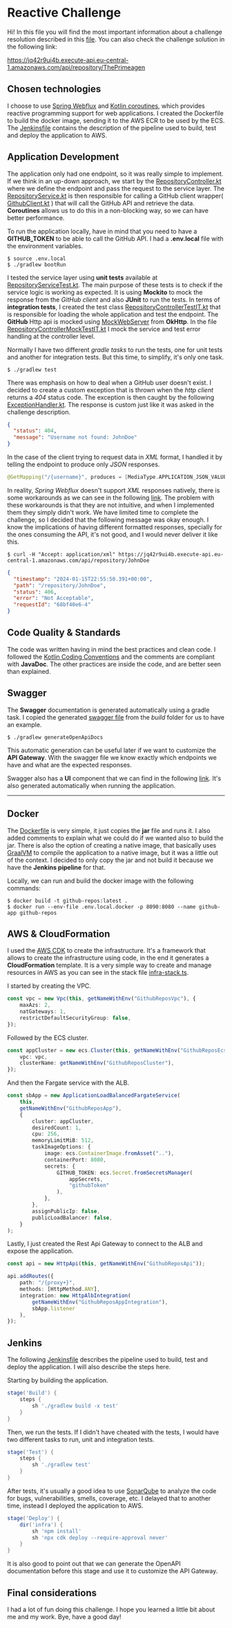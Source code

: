 # Reactive Challenge

Hi! In this file you will find the most important information about a challenge resolution described in
this [file](./challenge.pdf).
You can also check the challenge solution in the following link:

https://jq42r9ui4b.execute-api.eu-central-1.amazonaws.com/api/repository/ThePrimeagen

## Chosen technologies

I choose to use [Spring Webflux](https://www.baeldung.com/spring-webflux) and
[Kotlin coroutines](https://kotlinlang.org/docs/coroutines-overview.html), which provides reactive programming
support for web applications. I created the Dockerfile
to build the docker image, sending it to the AWS ECR to be used by the ECS.
The [Jenkinsfile](./Jenkinsfile) contains the description of the pipeline used to build, test and deploy
the application to AWS.

## Application Development

The application only had one endpoint, so it was really simple to implement. If we think in an
up-down approach, we start by the
[RepositoryController.kt](./src/main/kotlin/com/tui/githubrepos/controller/RepositoryController.kt)
where we define the endpoint and pass the request to the service layer. The
[RepositoryService.kt](./src/main/kotlin/com/tui/githubrepos/service/RepositoryService.kt) is then
responsible for calling a GitHub client wrapper(
[GithubClient.kt](./src/main/kotlin/com/tui/githubrepos/httpclient/GithubClient.kt)
) that will call the GitHub API and retrieve the data. **Coroutines** allows us to do this in a non-blocking
way, so we can have better performance.

To run the application locally, have in mind that you need to have a **GITHUB_TOKEN** to be able to
call the GitHub API. I had a **.env.local** file with the environment variables.

```shell
$ source .env.local
$ ./gradlew bootRun
```

I tested the service layer using **unit tests** available at
[RepositoryServiceTest.kt](./src/test/kotlin/com/tui/githubrepos/service/RepositoryServiceTest.kt).
The main purpose of these tests is to check if the service logic is working as expected. It is using
**Mockito** to mock the response from the *GitHub client* and also **JUnit** to run the tests.
In terms of **integration tests**, I created the test class
[RepositoryControllerTestIT.kt](./src/test/kotlin/com/tui/githubrepos/controller/RepositoryControllerTestIT.kt)
that is responsible for loading the whole application and test the endpoint.
The **GitHub** Http api is mocked using
[MockWebServer](https://github.com/square/okhttp/tree/master/mockwebserver) from **OkHttp**.
In the file
[RepositoryControllerMockTestIT.kt](./src/test/kotlin/com/tui/githubrepos/controller/RepositoryControllerMockTestIT.kt)
I mock the service and test error handling at the controller level.

Normally I have two different *gradle tasks* to run the tests, one for unit tests and another for
integration tests. But this time, to simplify, it's only one task.

```shell
$ ./gradlew test
```

There was emphasis on how to deal when a GitHub user doesn't exist. I decided to create a custom
exception that is thrown when the *http client* returns a *404* status code. The exception is then
caught by the following
[ExceptionHandler.kt](./src/main/kotlin/com/tui/githubrepos/exception/handler/ExceptionHandler.kt).
The response is custom just like it was asked in the challenge description.

```json
{
  "status": 404,
  "message": "Username not found: JohnDoe"
}
```

In the case of the client trying to request data in *XML* format, I handled it by telling the
endpoint to produce only *JSON* responses.

```kotlin
@GetMapping("/{username}", produces = [MediaType.APPLICATION_JSON_VALUE])
```

In reality, *Spring Webflux* doesn't support *XML* responses natively, there is some workarounds
as we can see in the
following [link](https://stackoverflow.com/questions/55306194/springboot-webflux-cannot-return-application-xml).
The problem with these workarounds is that they are not intuitive, and when I implemented them they simply didn't work.
We have limited time to complete the challenge, so I decided that the following
message was okay enough. I know the implications of having different formatted responses,
specially for the ones consuming the API, it's not good, and I would never deliver it like this.

```shell
$ curl -H "Accept: application/xml" https://jq42r9ui4b.execute-api.eu-central-1.amazonaws.com/api/repository/JohnDoe
```

```json
{
  "timestamp": "2024-01-15T22:55:50.391+00:00",
  "path": "/repository/JohnDoe",
  "status": 406,
  "error": "Not Acceptable",
  "requestId": "68bf40e6-4"
}
```

## Code Quality & Standards

The code was written having in mind the best practices and clean code. I followed the
[Kotlin Coding Conventions](https://kotlinlang.org/docs/coding-conventions.html) and the
comments are compliant with **JavaDoc**. The other practices are inside the code, and are better
seen than explained.

## Swagger

The **Swagger** documentation is generated automatically using a gradle task. I copied the generated
[swagger file](./swagger.yaml) from the *build* folder for us to have an example.

```shell
$ ./gradlew generateOpenApiDocs
```

This automatic generation can be useful later if we want to customize the **API Gateway**.
With the swagger file we know exactly which endpoints we have and what are the expected responses.

Swagger also has a **UI** component that we can find in the following
[link](https://jq42r9ui4b.execute-api.eu-central-1.amazonaws.com/api/webjars/swagger-ui/index.html).
It's also generated automatically when running the application.

---

## Docker

The [Dockerfile](./Dockerfile) is very simple, it just copies the **jar** file and runs it. I also
added comments to explain what we could do if we wanted also to build the jar. There is also the
option of creating a native image, that basically uses [GraalVM](https://www.graalvm.org/) to
compile the application to a native image, but it was a little out of the context. I decided to only copy the jar and
not build it because we have the **Jenkins pipeline** for that.

Locally, we can run and build the docker image with the following commands:

```shell
$ docker build -t github-repos:latest .
$ docker run --env-file .env.local.docker -p 8090:8080 --name github-app github-repos
```

## AWS & CloudFormation

I used the [AWS CDK](https://aws.amazon.com/cdk/) to create the infrastructure. It's a framework
that allows to create the infrastructure using code, in the end it generates a **CloudFormation**
template. It is a very simple way to create and manage resources in AWS as you can see in the
stack file [infra-stack.ts](./infra/lib/infra-stack.ts).

I started by creating the VPC.

```typescript
const vpc = new Vpc(this, getNameWithEnv("GithubReposVpc"), {
    maxAzs: 2,
    natGateways: 1,
    restrictDefaultSecurityGroup: false,
});
```

Followed by the ECS cluster.

```typescript
const appCluster = new ecs.Cluster(this, getNameWithEnv("GithubReposEcs"), {
    vpc: vpc,
    clusterName: getNameWithEnv("GithubReposCluster"),
});
```

And then the Fargate service with the ALB.

```typescript
const sbApp = new ApplicationLoadBalancedFargateService(
    this,
    getNameWithEnv("GithubReposApp"),
    {
        cluster: appCluster,
        desiredCount: 1,
        cpu: 256,
        memoryLimitMiB: 512,
        taskImageOptions: {
            image: ecs.ContainerImage.fromAsset(".."),
            containerPort: 8080,
            secrets: {
                GITHUB_TOKEN: ecs.Secret.fromSecretsManager(
                    appSecrets,
                    "githubToken"
                ),
            },
        },
        assignPublicIp: false,
        publicLoadBalancer: false,
    }
);
```

Lastly, I just created the Rest Api Gateway to connect to the ALB and expose the application.

```typescript
const api = new HttpApi(this, getNameWithEnv("GithubReposApi"));

api.addRoutes({
    path: "/{proxy+}",
    methods: [HttpMethod.ANY],
    integration: new HttpAlbIntegration(
        getNameWithEnv("GithubReposAppIntegration"),
        sbApp.listener
    ),
});
```

## Jenkins

The following [Jenkinsfile](./Jenkinsfile) describes the pipeline used to build, test
and deploy the application. I will also describe the steps here.

Starting by building the application.

```groovy
stage('Build') {
    steps {
        sh './gradlew build -x test'
    }
}
```

Then, we run the tests. If I didn't have cheated with the tests, I would have two different tasks
to run, unit and integration tests.

```groovy
stage('Test') {
    steps {
        sh './gradlew test'
    }
}
```

After tests, it's usually a good idea to
use [SonarQube](https://www.sonarsource.com/products/sonarqube/downloads/lts/8-9-lts/) to analyze the
code for bugs, vulnerabilities, smells, coverage, etc. I delayed that to another time, instead I deployed the
application to AWS.

```groovy
stage('Deploy') {
    dir('infra') {
        sh 'npm install'
        sh 'npx cdk deploy --require-approval never'
    }
}
```

It is also good to point out that we can generate the OpenAPI documentation before this stage
and use it to customize the API Gateway.

## Final considerations

I had a lot of fun doing this challenge. I hope you learned a little bit about me and my work.
Bye, have a good day!

